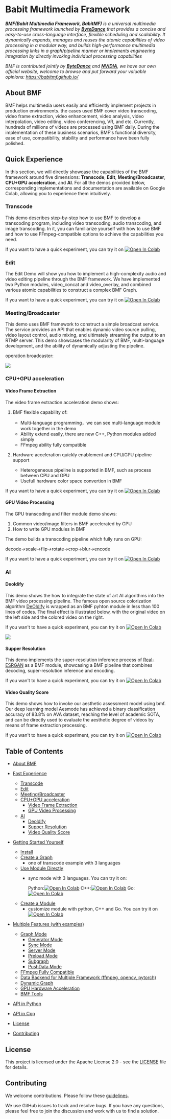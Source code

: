 # Babit Multimedia Framework

***BMF(Babit Multimedia Framework, BabitMF)** is a universal multimedia processing framework launched by [**ByteDance**](https://www.bytedance.com/en) that provides a concise and easy-to-use cross-language interface, flexible scheduling and scalability. It dynamically expands, manages and reuses the atomic capabilities of video processing in a modular way, and builds high-performance multimedia processing links in a graph/pipeline manner or implements engineering integration by directly invoking individual processing capabilities*

*BMF is contributed jointly by [**ByteDance**](https://www.bytedance.com/en) and [**NVIDIA**](https://www.bytedance.com/en), we have our own official website, welcome to browse and put forward your valuable opinions: https://babitmf.github.io/*

## About BMF
BMF helps multimedia users easily and efficiently implement projects in production environments. the cases used BMF cover video transcoding, video frame extraction, video enhancement, video analysis, video interpolation, video editing, video conferencing, VR, and etc. Currently, hundreds of millions of videos are processed using BMF daily. During the implementation of these business scenarios, BMF's functional diversity, ease of use, compatibility, stability and performance have been fully polished.

## Quick Experience
In this section, we will directly showcase the capabilities of the BMF framework around five dimensions: **Transcode**, **Edit**, **Meeting/Broadcaster**, **CPU+GPU acceleration**, and **AI**. For all the demos provided below, corresponding implementations and documentation are available on Google Colab, allowing you to experience them intuitively.

### Transcode
This demo describes step-by-step how to use BMF to develop a transcoding program, including video transcoding, audio transcoding, and image transcoding. In it, you can familiarize yourself with how to use BMF and how to use FFmpeg-compatible options to achieve the capabilities you need.

If you want to have a quick experiment, you can try it on [![Open In Colab](https://colab.research.google.com/assets/colab-badge.svg)](https://colab.research.google.com/github/BabitMF/bmf/blob/master/bmf/demo/transcode/bmf_transcode_demo.ipynb)

### Edit
The Edit Demo will show you how to implement a high-complexity audio and video editing pipeline through the BMF framework. We have implemented two Python modules, video_concat and video_overlay, and combined various atomic capabilities to construct a complex BMF Graph.

If you want to have a quick experiment, you can try it on [![Open In Colab](https://colab.research.google.com/assets/colab-badge.svg)](https://colab.research.google.com/github/BabitMF/bmf/blob/master/bmf/demo/edit/bmf_edit_python.ipynb)

### Meeting/Broadcaster
This demo uses BMF framework to construct a simple broadcast service. The service provides an API that enables dynamic video source pulling, video layout control, audio mixing, and ultimately streaming the output to an RTMP server. This demo showcases the modularity of BMF, multi-language development, and the ability of dynamically adjusting the pipeline.

operation broadcaster:

![](bmf/demo/broadcaster/broadcaster.gif)


### CPU+GPU acceleration

#### Video Frame Extraction
The video frame extraction acceleration demo shows:
1. BMF flexible capability of:

   *   Multi-language programming，we can see multi-language module work together in the demo
   *   Ability extend easily, there are new C++, Python modules added simply
   *   FFmpeg ability fully compatible

2. Hardware acceleration quickly enablement and CPU/GPU pipeline support

   *   Heterogeneous pipeline is supported in BMF, such as process between CPU and GPU
   *   Usefull hardware color space convertion in BMF

If you want to have a quick experiment, you can try it on [![Open In Colab](https://colab.research.google.com/assets/colab-badge.svg)](https://colab.research.google.com/github/BabitMF/bmf/blob/master/bmf/demo/video_frame_extraction/video_frame_extraction_acceleration.ipynb)

#### GPU Video Processing

The GPU transcoding and filter module demo shows:
1. Common video/image filters in BMF accelerated by GPU
2. How to write GPU modules in BMF

The demo builds a transcoding pipeline which fully runs on GPU:

decode->scale->flip->rotate->crop->blur->encode

If you want to have a quick experiment, you can try it on [![Open In Colab](https://colab.research.google.com/assets/colab-badge.svg)](https://colab.research.google.com/github/BabitMF/bmf/blob/master/bmf/demo/gpu_module/gpu_module_demo_colab.ipynb)


### AI

#### Deoldify

This demo shows the how to integrate the state of art AI algorithms into the BMF video processing pipeline. The famous open source colorization algorithm [DeOldify](https://github.com/jantic/DeOldify) is wrapped as an BMF pyhton module in less than 100 lines of codes. The final effect is illustrated below, with the original video on the left side and the colored video on the right. 

If you wan't to have a quick experiment, you can try it on [![Open In Colab](https://colab.research.google.com/assets/colab-badge.svg)](https://colab.research.google.com/github/BabitMF/bmf/blob/master/bmf/demo/colorization_python/deoldify_demo_colab.ipynb)

![](bmf/demo/colorization_python/deoldify.gif)
 
#### Supper Resolution
This demo implements the super-resolution inference process of [Real-ESRGAN](https://github.com/xinntao/Real-ESRGAN) as a BMF module, showcasing a BMF pipeline that combines decoding, super-resolution inference and encoding.

If you wan't to have a quick experiment, you can try it on [![Open In Colab](https://colab.research.google.com/assets/colab-badge.svg)](https://colab.research.google.com/github/BabitMF/bmf/blob/master/bmf/demo/video_enhance/bmf-enhance-demo.ipynb)


#### Video Quality Score

This demo shows how to invoke our aesthetic assessment model using bmf. Our deep learning model Aesmode has achieved a binary classification accuracy of 83.8% on AVA dataset, reaching the level of academic SOTA, and can be directly used to evaluate the aesthetic degree of videos by means of frame extraction processing. 

If you wan't to have a quick experiment, you can try it on [![Open In Colab](https://colab.research.google.com/assets/colab-badge.svg)](https://colab.research.google.com/github/BabitMF/bmf/blob/master/bmf/demo/aesthetic_assessment/aesmod_bmfv3_fin.ipynb)




## Table of Contents

- [About BMF](https://babitmf.github.io/about/)

- [Fast Experience](#fast-experience)
  - [Transcode](#transcode)
  - [Edit](#edit)
  - [Meeting/Broadcaster](#meetingbroadcaster)
  - [CPU+GPU acceleration](#cpugpu-acceleration)
    - [Video Frame Extraction](#video-frame-extraction)
    - [GPU Video Processing](#gpu-video-processing)
  - [AI](#ai)
    - [Deoldify](#deoldify)
    - [Supper Resolution](#supper-resolution)
    - [Video Quality Score](#video-quality-score)

- [Getting Started Yourself](https://babitmf.github.io/docs/bmf/getting_started_yourself/)
  - [Install](https://babitmf.github.io/docs/bmf/getting_started_yourself/install/)
  - [Create a Graph](https://babitmf.github.io/docs/bmf/getting_started_yourself/create_a_graph/)
    - one of transcode example with 3 languages
  - [Use Module Directly](https://babitmf.github.io/docs/bmf/getting_started_yourself/use_module_directly/)
    - sync mode with 3 languages. You can try it on:

      Python:[![Open In Colab](https://colab.research.google.com/assets/colab-badge.svg)](https://colab.research.google.com/github/BabitMF/bmf/blob/master/bmf/test/sync_mode/bmf_syncmode_python.ipynb)
      C++:[![Open In Colab](https://colab.research.google.com/assets/colab-badge.svg)](https://colab.research.google.com/github/BabitMF/bmf/blob/master/bmf/test/sync_mode/bmf_syncmode_cpp.ipynb)
      Go:[![Open In Colab](https://colab.research.google.com/assets/colab-badge.svg)](https://colab.research.google.com/github/BabitMF/bmf/blob/master/bmf/test/sync_mode/bmf_syncmode_go.ipynb)
  - [Create a Module](https://babitmf.github.io/docs/bmf/getting_started_yourself/create_a_module/)
    - customize module with python, C++ and Go. You can try it on [![Open In Colab](https://colab.research.google.com/assets/colab-badge.svg)](https://colab.research.google.com/github/BabitMF/bmf/blob/master/bmf/test/customize_module/bmf_customize_demo_latest.ipynb)

- [Multiple Features (with examples)](https://babitmf.github.io/docs/bmf/multiple_features/)
  - [Graph Mode](https://babitmf.github.io/docs/bmf/multiple_features/graph_mode/)
    - [Generator Mode](https://babitmf.github.io/docs/bmf/multiple_features/graph_mode/generatemode/)
    - [Sync Mode](https://babitmf.github.io/docs/bmf/multiple_features/graph_mode/syncmode/)
    - [Server Mode](https://babitmf.github.io/docs/bmf/multiple_features/graph_mode/servermode/)
    - [Preload Mode](https://babitmf.github.io/docs/bmf/multiple_features/graph_mode/preloadmode/)
    - [Subgraph](https://babitmf.github.io/docs/bmf/multiple_features/graph_mode/subgraphmode/)
    - [PushData Mode](https://babitmf.github.io/docs/bmf/multiple_features/graph_mode/pushdatamode/)
  - [FFmpeg Fully Compatible](https://babitmf.github.io/docs/bmf/multiple_features/ffmpeg_fully_compatible/)
  - [Data Backend for Multiple Framework (ffmpeg, opencv, pytorch)](https://babitmf.github.io/docs/bmf/multiple_features/data_backend/)
  - [Dynamic Graph](https://babitmf.github.io/docs/bmf/multiple_features/dynamic_graph/)
  - [GPU Hardware Acceleration](https://babitmf.github.io/docs/bmf/multiple_features/gpu_hardware_acc/)
  - [BMF Tools](https://babitmf.github.io/docs/bmf/multiple_features/tools/)

- [API in Python](https://babitmf.github.io/docs/bmf/api/api_in_python/)
- [API in Cpp](https://babitmf.github.io/docs/bmf/api/api_in_cpp/)
- [License](#license)
- [Contributing](#contributing)

## License
This project is licensed under the Apache License 2.0 - see the [LICENSE](https://github.com/BabitMF/bmf/blob/master/LICENSE) file for details.

## Contributing

We welcome contributions. Please follow these
[guidelines](https://github.com/BabitMF/bmf/blob/master/CONTRIBUTING.md).

We use GitHub issues to track and resolve bugs. If you have any questions, please feel free to join the discussion and work with us to find a solution.

